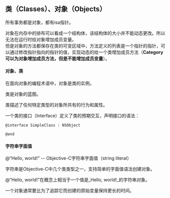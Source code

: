 ## 类（**Classes**）、对象（**Objects**）

所有事务都是对象，都有isa指针。

对象在内存中的排布可以看成一个结构体，该结构体的大小并不能动态更改。所以无法在运行时给对象增加成员变量。  
但是对象的方法都保存在类的可变区域中，方法定义的列表是一个指针的指针，可以通过修改指针指向的指针的值，实现动态的给一个类增加成员方法（**Category可以为对象增加成员方法，但是不能增加成员变量**）。

#### 

#### 对象、**类**

在面向对象的编程术语中，对象是类的实例。

类是对象的蓝图。

类描述了任何特定类型的对象所共有的行为和属性。

一个类的接口（Interface）定义了类的预期交互，声明接口的语法：

```
@interface SimpleClass : NSObject

@end
```

#### 

#### 字符串字面值

@“Hello, world!” -- Objective-C字符串字面值（string literal）

字符串是Objective-C中几个类类型之一，支持简单的字面值语法创建对象。

@“Hello, world!”在概念上相当于一个值是_Hello, world!_的字符串对象。



一个对象通常要比为了追踪它而创建的原始变量保持更长的时间。

